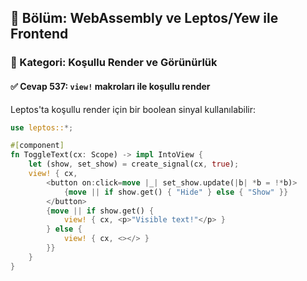 ## 📘 Bölüm: WebAssembly ve Leptos/Yew ile Frontend
### 🔹 Kategori: Koşullu Render ve Görünürlük
#### ✅ Cevap 537: `view!` makroları ile koşullu render

Leptos'ta koşullu render için bir boolean sinyal kullanılabilir:

```rust
use leptos::*;

#[component]
fn ToggleText(cx: Scope) -> impl IntoView {
    let (show, set_show) = create_signal(cx, true);
    view! { cx,
        <button on:click=move |_| set_show.update(|b| *b = !*b)>
            {move || if show.get() { "Hide" } else { "Show" }}
        </button>
        {move || if show.get() {
            view! { cx, <p>"Visible text!"</p> }
        } else {
            view! { cx, <></> }
        }}
    }
}
```
